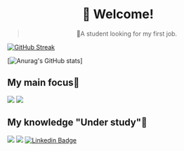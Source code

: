 <h1 align="center">
   👀 Welcome!
</h1><blockquote><p align="center">🚀A student looking for my first job.</p></blockquote>



 
[![GitHub Streak](http://github-readme-streak-stats.herokuapp.com?user=Withene&theme=radical)](https://git.io/streak-stats)

[![Anurag's GitHub stats](https://github-readme-stats.vercel.app/api?username=withene&show_icons=true&theme=radical)]


## My main focus👋
 <img src="https://img.shields.io/badge/Node.js-43853D?style=for-the-badge&logo=node.js&logoColor=white"/> <img src="https://img.shields.io/badge/TypeScript-007ACC?style=for-the-badge&logo=typescript&logoColor=white"/>
   


## My knowledge "Under study"👋

<img src="https://img.shields.io/badge/JavaScript-323330?style=for-the-badge&logo=javascript&logoColor=F7DF1E"/> <img src="https://img.shields.io/badge/React-20232A?style=for-the-badge&logo=react&logoColor=61DAFB"/>
[![Linkedin Badge](https://img.shields.io/badge/LinkedIn-0077B5?style=for-the-badge&logo=linkedin&logoColor=white=https://www.linkedin.com/in/withene-costa/)]( https://www.linkedin.com/in/withene-costa/)



 	
